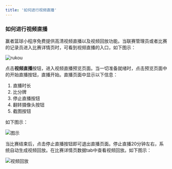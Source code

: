 ```yaml
---
title: '如何进行视频直播'
---
```


### **如何进行视频直播**

赢者篮球小程序免费提供高清视频直播以及视频回放功能。当联赛管理员或者比赛的记录员进入比赛详情页时，可看到视频直播的入口，如下图示：

![rukou](/assets/blog/live/1.png)

点击**视频直播**按钮，进入视频直播预览页面。当一切准备就绪时，点击预览页面中的开始直播按钮，直播开始。直播页面中显示以下信息：

1. 直播时长
2. 比分牌
3. 停止直播按钮
4. 翻转摄像头按钮
5. 截图按钮

如下图示：

![图示](/assets/blog/live/2.png)

当比赛结束后，点击停止直播按钮即可退出直播页面。停止直播20分钟左右，系统自动生成视频回放。在比赛详情页数据tab中查看视频回放。如下图示：

![视频回放](/assets/blog/live/3.png)